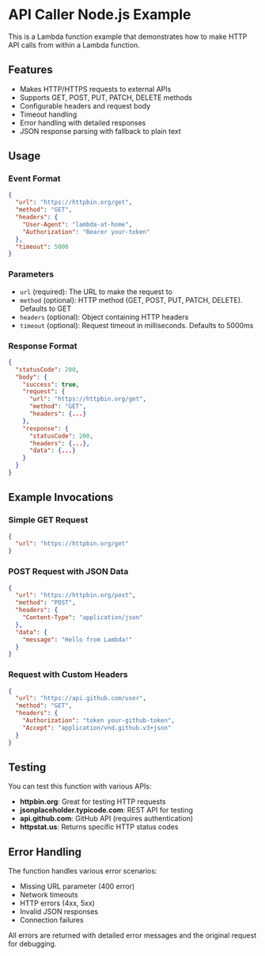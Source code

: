 # API Caller Node.js Example

This is a Lambda function example that demonstrates how to make HTTP API calls from within a Lambda function.

## Features

- Makes HTTP/HTTPS requests to external APIs
- Supports GET, POST, PUT, PATCH, DELETE methods
- Configurable headers and request body
- Timeout handling
- Error handling with detailed responses
- JSON response parsing with fallback to plain text

## Usage

### Event Format

```json
{
  "url": "https://httpbin.org/get",
  "method": "GET",
  "headers": {
    "User-Agent": "lambda-at-home",
    "Authorization": "Bearer your-token"
  },
  "timeout": 5000
}
```

### Parameters

- `url` (required): The URL to make the request to
- `method` (optional): HTTP method (GET, POST, PUT, PATCH, DELETE). Defaults to GET
- `headers` (optional): Object containing HTTP headers
- `timeout` (optional): Request timeout in milliseconds. Defaults to 5000ms

### Response Format

```json
{
  "statusCode": 200,
  "body": {
    "success": true,
    "request": {
      "url": "https://httpbin.org/get",
      "method": "GET",
      "headers": {...}
    },
    "response": {
      "statusCode": 200,
      "headers": {...},
      "data": {...}
    }
  }
}
```

## Example Invocations

### Simple GET Request
```json
{
  "url": "https://httpbin.org/get"
}
```

### POST Request with JSON Data
```json
{
  "url": "https://httpbin.org/post",
  "method": "POST",
  "headers": {
    "Content-Type": "application/json"
  },
  "data": {
    "message": "Hello from Lambda!"
  }
}
```

### Request with Custom Headers
```json
{
  "url": "https://api.github.com/user",
  "method": "GET",
  "headers": {
    "Authorization": "token your-github-token",
    "Accept": "application/vnd.github.v3+json"
  }
}
```

## Testing

You can test this function with various APIs:

- **httpbin.org**: Great for testing HTTP requests
- **jsonplaceholder.typicode.com**: REST API for testing
- **api.github.com**: GitHub API (requires authentication)
- **httpstat.us**: Returns specific HTTP status codes

## Error Handling

The function handles various error scenarios:

- Missing URL parameter (400 error)
- Network timeouts
- HTTP errors (4xx, 5xx)
- Invalid JSON responses
- Connection failures

All errors are returned with detailed error messages and the original request for debugging.
